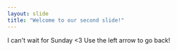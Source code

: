 ```yaml
---
layout: slide
title: "Welcome to our second slide!"
---
```

I can't wait for Sunday <3
Use the left arrow to go back!
